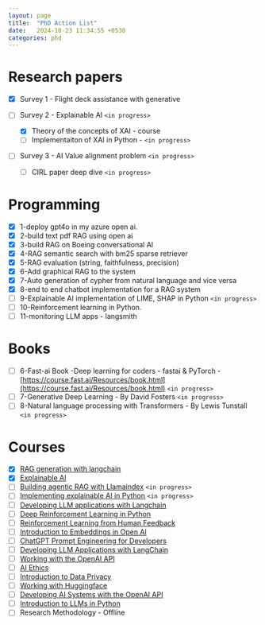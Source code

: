 ```yaml
---
layout: page
title:  "PhD Action List"
date:   2024-10-23 11:34:55 +0530
categories: phd
---
```

# Research papers

- [X] Survey 1 - Flight deck assistance with generative
- [ ] Survey 2 - Explainable AI `<in progress>`

  - [X] Theory of the concepts of XAI - course
  - [ ] Implementaiton of XAI in Python - `<in progress>`
- [ ] Survey 3 - AI Value alignment problem `<in progress>`

  - [ ] CIRL paper deep dive `<in progress>`

# Programming

* [X] 1-deploy gpt4o in my azure open ai.
* [X] 2-build text pdf RAG using open ai
* [X] 3-build RAG on Boeing conversational AI
* [X] 4-RAG semantic search with bm25 sparse retriever
* [X] 5-RAG evaluation (string, faithfulness, precision)
* [X] 6-Add graphical RAG to the system
* [X] 7-Auto generation of cypher from natural language and vice versa
* [X] 8-end to end chatbot implementation for a RAG system
* [ ] 9-Explainable AI implementation of LIME, SHAP in Python `<in progress>`
* [ ] 10-Reinforcement learning in Python.
* [ ] 11-monitoring LLM apps - langsmith

# Books

* [ ] 6-Fast-ai Book -Deep learning for coders - fastai & PyTorch -  [https://course.fast.ai/Resources/book.html](https://course.fast.ai/Resources/book.html) `<in progress>`
* [ ] 7-Generative Deep Learning - By David Fosters `<in progress>`
* [ ] 8-Natural language processing with Transformers - By Lewis Tunstall `<in progress> `

# Courses

* [X] [RAG generation with langchain](https://app.datacamp.com/learn/courses/retrieval-augmented-generation-rag-with-langchain)
* [X] [Explainable AI](https://campus.datacamp.com/courses/explainable-artificial-intelligence-xai-concepts](https://campus.datacamp.com/courses/explainable-artificial-intelligence-xai-conccepts))
* [ ] [Building agentic RAG with Llamaindex](https://learn.deeplearning.ai/courses/building-agentic-rag-with-llamaindex/lesson/1/introduction) `<in progress>`
* [ ] [Implementing explainable AI in Python](https://app.datacamp.com/learn/courses/explainable-ai-in-python) `<in progress>`
* [ ] [Developing LLM applications with Langchain](https://app.datacamp.com/learn/courses/developing-llm-applications-with-langchain)
* [ ] [Deep Reinforcement Learning in Python](https://app.datacamp.com/learn/courses/deep-reinforcement-learning-in-python)
* [ ] [Reinforcement Learning from Human Feedback](https://app.datacamp.com/learn/courses/reinforcement-learning-from-human-feedback-rlhf)
* [ ] [Introduction to Embeddings in Open AI](https://app.datacamp.com/learn/courses/introduction-to-embeddings-with-the-openai-api)
* [ ] [ChatGPT Prompt Engineering for Developers](https://app.datacamp.com/learn/courses/chatgpt-prompt-engineering-for-developers)
* [ ] [Developing LLM Applications with LangChain](https://app.datacamp.com/learn/courses/developing-llm-applications-with-langchain)
* [ ] [Working with the OpenAI API](https://app.datacamp.com/learn/courses/working-with-the-openai-api)
* [ ] [AI Ethics](https://app.datacamp.com/learn/courses/ai-ethics)
* [ ] [Introduction to Data Privacy](https://app.datacamp.com/learn/courses/introduction-to-data-privacy)
* [ ] [Working with Huggingface](https://app.datacamp.com/learn/courses/working-with-hugging-face)
* [ ] [Developing AI Systems with the OpenAI API](https://app.datacamp.com/learn/courses/developing-ai-systems-with-the-openai-api)
* [ ] [Introduction to LLMs in Python](https://app.datacamp.com/learn/courses/introduction-to-llms-in-python)
* [ ] Research Methodology - Offline

